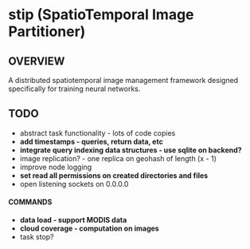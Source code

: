 # stip (SpatioTemporal Image Partitioner)
## OVERVIEW
A distributed spatiotemporal image management framework designed specifically for training neural networks.

## TODO
- abstract task functionality - lots of code copies
- **add timestamps - queries, return data, etc**
- **integrate query indexing data structures - use sqlite on backend?**
- image replication? - one replica on geohash of length (x - 1)
- improve node logging
- **set read all permissions on created directories and files**
- open listening sockets on 0.0.0.0
#### COMMANDS 
- __data load - support MODIS data__
- **cloud coverage - computation on images**
- task stop?
